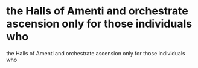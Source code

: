 # the Halls of Amenti and orchestrate ascension only for those individuals who

the Halls of Amenti and orchestrate ascension only for those individuals who